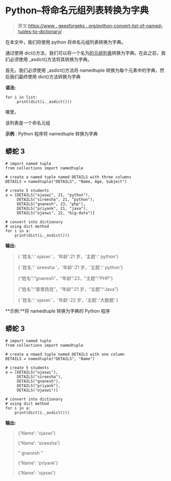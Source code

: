 # Python–将命名元组列表转换为字典

> 原文:[https://www . geesforgeks . org/python-convert-list-of-named-tuples-to-dictionary/](https://www.geeksforgeeks.org/python-convert-list-of-named-tuples-to-dictionary/)

在本文中，我们将使用 python 将命名元组列表转换为字典。

通过使用 dict()方法，我们可以将一个名为[的元组列表](https://www.geeksforgeeks.org/namedtuple-in-python/)转换为字典。在此之前，我们必须使用 _asdict()方法将其转换为字典。

首先，我们必须使用 _asdict()方法将 namedtuple 转换为每个元素中的字典，然后我们最终使用 dict()方法转换为字典

**语法:**

```
for i in list:
     print(dict(i._asdict()))
```

哪里，

该列表是一个命名元组

**示例** : Python 程序将 namedtuple 转换为字典

## 蟒蛇 3

```
# import named tuple
from collections import namedtuple

# create a named tuple named DETAILS with three columns
DETAILS = namedtuple("DETAILS", "Name, Age, Subject")

# create 5 students
a = [DETAILS("ojaswi", 21, "python"),
     DETAILS("sireesha", 21, "python"),
     DETAILS("gnanesh", 23, "php"),
     DETAILS("priyank", 21, "java"),
     DETAILS("ojaswi", 22, "big-data")]

# convert into dictionary
# using dict method
for i in a:
    print(dict(i._asdict()))
```

**输出:**

> { '姓名':' ojaswi '，'年龄':21 岁，'主题':' python'}
> 
> { '姓名':' sireesha '，'年龄':21 岁，'主题':' python'}
> 
> {“姓名”:“gnanesh”，“年龄”:23，“主题”:“PHP”}
> 
> {“姓名”:“普里扬克”，“年龄”:21 岁，“主题”:“Java”}
> 
> { '姓名':' ojaswi '，'年龄':22 岁，'主题':'大数据' }

**示例:**将 namedtuple 转换为字典的 Python 程序

## 蟒蛇 3

```
# import named tuple
from collections import namedtuple

# create a nmaed tuple named DETAILS with one column
DETAILS = namedtuple("DETAILS", "Name")

# create 5 students
a = [DETAILS("ojaswi"),
     DETAILS("sireesha"),
     DETAILS("gnanesh"),
     DETAILS("priyank"),
     DETAILS("ojaswi")]

# convert into dictionary
# using dict method
for i in a:
    print(dict(i._asdict()))
```

**输出:**

> {'Name': 'ojaswi'}
> 
> {'Name': 'sireesha'}
> 
> " gnanesh "
> 
> {'Name': 'priyank'}
> 
> {'Name': 'ojaswi'}